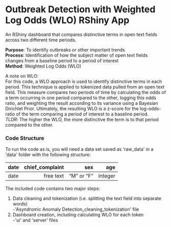 # Outbreak Detection with Weighted Log Odds (WLO) RShiny App
An RShiny dashboard that compares distinctive terms in open text fields across two different time periods. 

**Purpose**: To identify outbreaks or other important trends <br />
**Process**: Identification of how the subject matter of open text fields changes from a baseline period to a period of interest<br />
**Method**:  Weighted Log Odds (WLO)


A note on WLO: <br />
For this code, a WLO approach is used to identify distinctive terms in each period. This technique is applied to tokenized data pulled from an open text field. This measure compares two periods of time by calculating the odds of a term occurring in one period compared to the other, logging this odds ratio, and weighting the result according to its variance using a Bayesian Dirichlet Prior. Ultimately, the resulting WLO is a z-score for the log-odds-ratio of the term comparing a period of interest to a baseline period.  <br />
*TLDR*: The higher the WLO, the more distinctive the term is to that period compared to the other. 


### Code Structure
To run the code as is, you will need a data set saved as 'raw_data' in a 'data' folder with the following structure:

| date   | chief_complaint           | sex          | age          |
|--------|--------------------------:|-------------:|-------------:|
| date   | free text	               | “M” or “F”   |	integer      |


The included code contains two major steps:  

  1. Data cleaning and tokenization (i.e. splitting the text field into separate words) <br />
     -'Asyndromic Anomaly Detection_cleaning_tokenization' file
  2. Dashboard creation, including calculating WLO for each token <br />
     -'ui' and 'server' files

